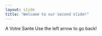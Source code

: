 ```yaml
---
layout: slide
title: "Welcome to our second slide!"
---
```

A Votre Sante
Use the left arrow to go back!
